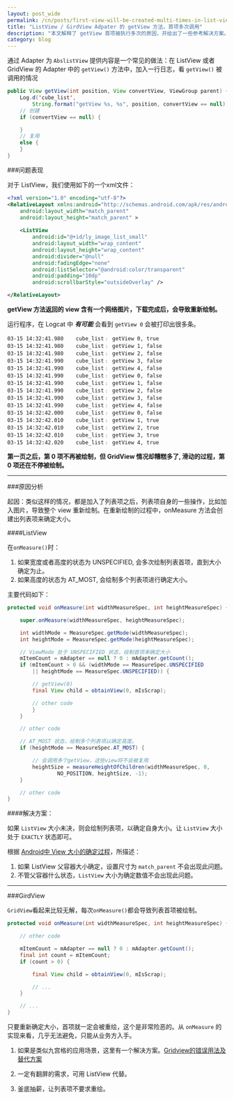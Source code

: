 ```yaml
---
layout: post_wide
permalink: /cn/posts/first-view-will-be-created-multi-times-in-list-view/
title: "ListView / GirdView Adpater 的 getView 方法，首项多次调用"
description: "本文解释了 getView 首项被执行多次的原因，并给出了一些参考解决方案。"
category: blog
---
```


通过 Adapter 为 `AbslistView` 提供内容是一个常见的做法：在 ListView 或者 GridView 的 Adapter 中的 `getView()` 方法中，加入一行日志，看 `getView()` 被调用的情况

```java
public View getView(int position, View convertView, ViewGroup parent) {
    Log.d('cube_list', 
        String.format("getView %s, %s", position, convertView == null));
    // 创建
    if (convertView == null) {

    } 
    // 复用
    else {
    }
}
```

###问题表现

对于 ListView，我们使用如下的一个xml文件：

```xml
<?xml version="1.0" encoding="utf-8"?>
<RelativeLayout xmlns:android="http://schemas.android.com/apk/res/android"
    android:layout_width="match_parent"
    android:layout_height="match_parent" >
    
    <ListView
        android:id="@+id/ly_image_list_small"
        android:layout_width="wrap_content"
        android:layout_height="wrap_content"
        android:divider="@null"
        android:fadingEdge="none"
        android:listSelector="@android:color/transparent"
        android:padding="10dp"
        android:scrollbarStyle="outsideOverlay" />

</RelativeLayout>
```

**getView 方法返回的 view 含有一个网络图片，下载完成后，会导致重新绘制。**

运行程序，在 Logcat 中 ***有可能*** 会看到 `getView 0` 会被打印出很多条。

```
03-15 14:32:41.980    cube_list﹕ getView 0, true
03-15 14:32:41.980    cube_list﹕ getView 1, false
03-15 14:32:41.980    cube_list﹕ getView 2, false
03-15 14:32:41.990    cube_list﹕ getView 3, false
03-15 14:32:41.990    cube_list﹕ getView 4, false
03-15 14:32:41.990    cube_list﹕ getView 0, false
03-15 14:32:41.990    cube_list﹕ getView 1, false
03-15 14:32:41.990    cube_list﹕ getView 2, false
03-15 14:32:41.990    cube_list﹕ getView 3, false
03-15 14:32:41.990    cube_list﹕ getView 4, false
03-15 14:32:42.000    cube_list﹕ getView 0, false
03-15 14:32:42.010    cube_list﹕ getView 1, true
03-15 14:32:42.010    cube_list﹕ getView 2, true
03-15 14:32:42.010    cube_list﹕ getView 3, true
03-15 14:32:42.020    cube_list﹕ getView 4, true
```

**第一页之后，第 0 项不再被绘制，但 GridView 情况却糟糕多了, 滑动的过程，第 0 项还在不停被绘制。**

---

###原因分析

起因：类似这样的情况，都是加入了列表项之后，列表项自身的一些操作，比如加入图片，导致整个 view 重新绘制。在重新绘制的过程中，onMeasure 方法会创建出列表项来确定大小。

####ListView

在`onMeasure()`时：

1.  如果宽度或者高度的状态为 UNSPECIFIED, 会多次绘制列表首项，直到大小确定为止。
2.  如果高度的状态为 AT_MOST, 会绘制多个列表项进行确定大小。

主要代码如下：

```java
protected void onMeasure(int widthMeasureSpec, int heightMeasureSpec) {

    super.onMeasure(widthMeasureSpec, heightMeasureSpec);

    int widthMode = MeasureSpec.getMode(widthMeasureSpec);
    int heightMode = MeasureSpec.getMode(heightMeasureSpec);

    // ViewMode 处于 UNSPECIFIED 状态，绘制首项来确定大小
    mItemCount = mAdapter == null ? 0 : mAdapter.getCount();
    if (mItemCount > 0 && (widthMode == MeasureSpec.UNSPECIFIED 
        || heightMode == MeasureSpec.UNSPECIFIED)) {

        // getView(0)
        final View child = obtainView(0, mIsScrap);

        // other code
        }
    }

    // other code

    // AT_MOST 状态，绘制多个列表项以确定高度。
    if (heightMode == MeasureSpec.AT_MOST) {

        // 会调用多个getView，这些view将不会被复用
        heightSize = measureHeightOfChildren(widthMeasureSpec, 0, 
                NO_POSITION, heightSize, -1);
    }

    // other code
}
```

####解决方案：

如果 `ListView` 大小未决，则会绘制列表项，以确定自身大小。让 `ListView` 大小处于 `EXACTLY` 状态即可。

根据 [Android中 View 大小的确定过程](http://www.liaohuqiu.com/cn/posts/how-does-android-caculate-the-size-of-child-view/)，所描述：

1.  如果 ListView 父容器大小确定，设置尺寸为 `match_parent` 不会出现此问题。
2.  不管父容器什么状态，`ListView` 大小为确定数值不会出现此问题。

---

###GirdView

`GridView`看起来比较无解，每次`onMeasure()`都会导致列表首项被绘制。

```java
protected void onMeasure(int widthMeasureSpec, int heightMeasureSpec) {

    // other code

    mItemCount = mAdapter == null ? 0 : mAdapter.getCount();
    final int count = mItemCount;
    if (count > 0) {

        final View child = obtainView(0, mIsScrap);

        // ...
    }

    // ...
}
```

只要重新确定大小，首项就一定会被重绘，这个是非常险恶的。从 `onMeasure` 的实现来看，几乎无法避免，只能从业务方入手。

1.  如果是类似九宫格的应用场景，这里有一个解决方案。[Gridview的错误用法及替代方案](http://www.liaohuqiu.com/cn/posts/grid-view-do-not/)

2.  一定有翻屏的需求，可用 ListView 代替。

3.  釜底抽薪，让列表项不要求重绘。

